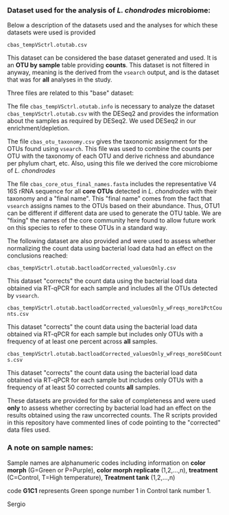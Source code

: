 ### Dataset used for the analysis of *L. chondrodes* microbiome: 

Below a description of the datasets used and the analyses for which these datasets were used is provided

`cbas_tempVSctrl.otutab.csv`

This dataset can be considered the base dataset generated and used. It is an **OTU by sample** table providing **counts**. This dataset is not filtered in anyway, meaning is the derived from the `vsearch` output, and is the dataset that was for **all** analyses in the study.

Three files are related to this "base" dataset:

The file `cbas_tempVSctrl.otutab.info` is necessary to analyze the dataset `cbas_tempVSctrl.otutab.csv` with the DESeq2 and provides the information about the samples as required by DESeq2. We used DESeq2 in our enrichment/depletion.

The file `cbas_otu_taxonomy.csv` gives the taxonomic assignment for the OTUs found using `vsearch`. This file was used to combine the counts per OTU with the taxonomy of each OTU and derive richness and abundance per phylum chart, etc. Also, using this file we derived the core microbiome of *L. chondrodes*

The file `cbas_core_otus_final_names.fasta` includes the representative V4 16S rRNA sequence for all **core OTUs** detected in *L. chondrodes* with their taxonomy and a "final name". This "final name" comes from the fact that `vsearch` assigns names to the OTUs based on their abundance. Thus, OTU1 can be different if different data are used to generate the OTU table. We are "fixing" the names of the core community here found to allow future work on this species to refer to these OTUs in a standard way.

The following dataset are also provided and were used to assess whether normalizing the count data using bacterial load data had an effect on the conclusions reached:

`cbas_tempVSctrl.otutab.bactloadCorrected_valuesOnly.csv`

This dataset "corrects" the count data using the bacterial load data obtained via RT-qPCR for each sample and includes all the OTUs detected by `vsearch`.  

`cbas_tempVSctrl.otutab.bactloadCorrected_valuesOnly_wFreqs_more1PctCounts.csv`

This dataset "corrects" the count data using the bacterial load data obtained via RT-qPCR for each sample but includes only OTUs with a frequency of at least one percent across **all** samples.

`cbas_tempVSctrl.otutab.bactloadCorrected_valuesOnly_wFreqs_more50Counts.csv`

This dataset "corrects" the count data using the bacterial load data obtained via RT-qPCR for each sample but includes only OTUs with a frequency of at least 50 corrected counts **all** samples.

These datasets are provided for the sake of completeness and were used **only** to assess whether correcting by bacterial load had an effect on the results obtained using the raw uncorrected counts. The R scripts provided in this repository have commented lines of code pointing to the "corrected" data files used.

### A note on sample names:

Sample names are alphanumeric codes including information on **color morph** (G=Green or P=Purple), **color morph replicate** (1,2,...,n), **treatment** (C=Control, T=High temperature), **Treatment tank** (1,2,...,n)

code **G1C1** represents Green sponge number 1 in Control tank number 1.


Sergio